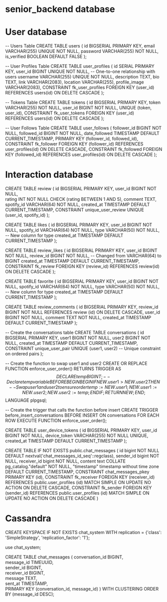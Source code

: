 # senior_backend database

# User database

-- Users Table
CREATE TABLE users (
    id BIGSERIAL PRIMARY KEY,
    email VARCHAR(255) UNIQUE NOT NULL,
    password VARCHAR(255) NOT NULL,
    is_verified BOOLEAN DEFAULT FALSE
);

-- User Profiles Table
CREATE TABLE user_profiles (
    id SERIAL PRIMARY KEY,
    user_id BIGINT UNIQUE NOT NULL,  -- One-to-one relationship with users
    username VARCHAR(255) UNIQUE NOT NULL,
    description TEXT,
    bio TEXT,
    link VARCHAR(2083),
    location VARCHAR(255),
    profile_image VARCHAR(2083),
    CONSTRAINT fk_user_profiles FOREIGN KEY (user_id) REFERENCES users(id) ON DELETE CASCADE
);

-- Tokens Table
CREATE TABLE tokens (
    id BIGSERIAL PRIMARY KEY,
    token VARCHAR(255) NOT NULL,
    user_id BIGINT NOT NULL,
    UNIQUE (token, user_id),
    CONSTRAINT fk_user_tokens FOREIGN KEY (user_id) REFERENCES users(id) ON DELETE CASCADE
);

-- User Follows Table
CREATE TABLE user_follows (
    follower_id BIGINT NOT NULL,
    followed_id BIGINT NOT NULL,
    date_followed TIMESTAMP DEFAULT CURRENT_TIMESTAMP,
    PRIMARY KEY (follower_id, followed_id),
    CONSTRAINT fk_follower FOREIGN KEY (follower_id) REFERENCES user_profiles(id) ON DELETE CASCADE,
    CONSTRAINT fk_followed FOREIGN KEY (followed_id) REFERENCES user_profiles(id) ON DELETE CASCADE
);




# Interaction database

CREATE TABLE review (
    id BIGSERIAL PRIMARY KEY, 
    user_id BIGINT NOT NULL,  
    rating INT NOT NULL CHECK (rating BETWEEN 1 AND 5), 
    comment TEXT,            
    spotify_id VARCHAR(64) NOT NULL,
    created_at TIMESTAMP DEFAULT CURRENT_TIMESTAMP,
    CONSTRAINT unique_user_review UNIQUE (user_id, spotify_id)
);


CREATE TABLE likes (
    id BIGSERIAL PRIMARY KEY,
    user_id BIGINT NOT NULL,
    spotify_id VARCHAR(64) NOT NULL,
    type VARCHAR(50) NOT NULL,  -- New column for type
    created_at TIMESTAMP DEFAULT CURRENT_TIMESTAMP
);

CREATE TABLE review_likes (
    id BIGSERIAL PRIMARY KEY,
    user_id BIGINT NOT NULL,
    review_id BIGINT NOT NULL,  -- Changed from VARCHAR(64) to BIGINT
    created_at TIMESTAMP DEFAULT CURRENT_TIMESTAMP,
    CONSTRAINT fk_review FOREIGN KEY (review_id) REFERENCES review(id) ON DELETE CASCADE
);


CREATE TABLE favorite (
    id BIGSERIAL PRIMARY KEY,
    user_id BIGINT NOT NULL,
    spotify_id VARCHAR(64) NOT NULL,
    type VARCHAR(50) NOT NULL,  -- New column for type
    created_at TIMESTAMP DEFAULT CURRENT_TIMESTAMP
);

CREATE TABLE review_comments (
    id BIGSERIAL PRIMARY KEY,
    review_id BIGINT NOT NULL REFERENCES review (id) ON DELETE CASCADE,
    user_id BIGINT NOT NULL,
    comment TEXT NOT NULL,
    created_at TIMESTAMP DEFAULT CURRENT_TIMESTAMP
);


-- Create the conversations table
CREATE TABLE conversations (
    id BIGSERIAL PRIMARY KEY,
    user1 BIGINT NOT NULL,
    user2 BIGINT NOT NULL,
    created_at TIMESTAMP DEFAULT CURRENT_TIMESTAMP,
    CONSTRAINT unique_user_pair UNIQUE (user1, user2) -- Unique constraint on ordered pairs
);

-- Create the function to swap user1 and user2
CREATE OR REPLACE FUNCTION enforce_user_order()
RETURNS TRIGGER AS $$
DECLARE
    temp BIGINT;  -- Declare temp variable BEFORE BEGIN
BEGIN
    IF NEW.user1 > NEW.user2 THEN
        -- Swap user1 and user2 to ensure order
        temp := NEW.user1;
        NEW.user1 := NEW.user2;
        NEW.user2 := temp;
    END IF;
    RETURN NEW;
END;
$$ LANGUAGE plpgsql;

-- Create the trigger that calls the function before insert
CREATE TRIGGER before_insert_conversations
BEFORE INSERT ON conversations
FOR EACH ROW
EXECUTE FUNCTION enforce_user_order();

CREATE TABLE user_device_tokens (
    id BIGSERIAL PRIMARY KEY,
    user_id BIGINT NOT NULL,
    device_token VARCHAR(255) NOT NULL UNIQUE,
    created_at TIMESTAMP DEFAULT CURRENT_TIMESTAMP
);

CREATE TABLE IF NOT EXISTS public.chat_messages
(
    id bigint NOT NULL DEFAULT nextval('chat_messages_id_seq'::regclass),
    sender_id bigint NOT NULL,
    receiver_id bigint NOT NULL,
    content text COLLATE pg_catalog."default" NOT NULL,
    "timestamp" timestamp without time zone DEFAULT CURRENT_TIMESTAMP,
    CONSTRAINT chat_messages_pkey PRIMARY KEY (id),
    CONSTRAINT fk_receiver FOREIGN KEY (receiver_id)
        REFERENCES public.user_profiles (id) MATCH SIMPLE
        ON UPDATE NO ACTION
        ON DELETE CASCADE,
    CONSTRAINT fk_sender FOREIGN KEY (sender_id)
        REFERENCES public.user_profiles (id) MATCH SIMPLE
        ON UPDATE NO ACTION
        ON DELETE CASCADE
)

# Cassandra

CREATE KEYSPACE IF NOT EXISTS chat_system WITH replication = {'class': 'SimpleStrategy', 'replication_factor': '1'};

use chat_system;

CREATE TABLE chat_messages (
    conversation_id BIGINT,        
    message_id TIMEUUID,           
    sender_id BIGINT,             
    receiver_id BIGINT,          
    message TEXT,               
    sent_at TIMESTAMP,            
    PRIMARY KEY (conversation_id, message_id)
) WITH CLUSTERING ORDER BY (message_id DESC);

